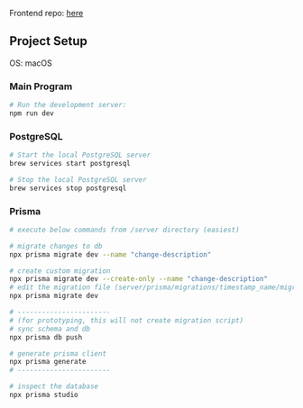 Frontend repo: [here](https://github.com/Amon3141/ghibli-forum-backend)

## Project Setup
OS: macOS

### Main Program
```bash
# Run the development server:
npm run dev
```

### PostgreSQL
```bash
# Start the local PostgreSQL server
brew services start postgresql

# Stop the local PostgreSQL server
brew services stop postgresql
```

### Prisma
```bash
# execute below commands from /server directory (easiest)

# migrate changes to db
npx prisma migrate dev --name "change-description"

# create custom migration
npx prisma migrate dev --create-only --name "change-description"
# edit the migration file (server/prisma/migrations/timestamp_name/migration.sql)
npx prisma migrate dev

# -----------------------
# (for prototyping, this will not create migration script)
# sync schema and db
npx prisma db push

# generate prisma client
npx prisma generate
# -----------------------

# inspect the database
npx prisma studio
```
